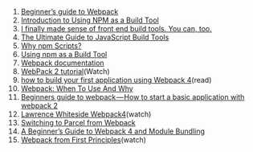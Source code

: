 
1. [Beginner’s guide to Webpack](https://medium.com/javascript-training/beginner-s-guide-to-webpack-b1f1a3638460)
2. [Introduction to Using NPM as a Build Tool](https://medium.com/javascript-training/introduction-to-using-npm-as-a-build-tool-b41076f488b0)
3. [I finally made sense of front end build tools. You can, too.](https://medium.freecodecamp.org/making-sense-of-front-end-build-tools-3a1b3a87043b)
4. [The Ultimate Guide to JavaScript Build Tools](https://www.stackchief.com/blog/The%20Ultimate%20Guide%20to%20JavaScript%20Build%20Tools)
5. [Why npm Scripts?](https://css-tricks.com/why-npm-scripts/)
6. [Using npm as a Build Tool](https://scotch.io/tutorials/using-npm-as-a-build-tool)
7. [Webpack documentation](https://webpack.js.org/)
8. [WebPack 2 tutorial](https://www.youtube.com/watch?v=8DDVr6wjJzQ&list=PL55RiY5tL51rcCnrOrZixuOsZhAHHy6os&index=3)(Watch)
9. [how to build your first application using Webpack 4](https://blog.novatics.com.br/webpack-4-is-not-an-alien-language-e252ebb0e596)(read)
10. [Webpack: When To Use And Why](https://blog.andrewray.me/webpack-when-to-use-and-why/)
11. [Beginners guide to webpack — How to start a basic application with webpack 2](https://medium.com/@ahsan.ayaz/beginners-guide-to-webpack-how-to-start-a-basic-application-with-webpack-2-ebed3172fa8c)
12. [Lawrence Whiteside Webpack4](https://www.youtube.com/channel/UCuRGaS7uXLAIrCrxKN_Ke7g)(watch)
13. [Switching to Parcel from Webpack](https://logrocket.com/blog/switching-to-parcel-from-webpack/)
14. [A Beginner’s Guide to Webpack 4 and Module Bundling](https://www.sitepoint.com/beginners-guide-webpack-module-bundling/)
15. [Webpack from First Principles](https://www.youtube.com/watch?v=WQue1AN93YU&t=4s)(watch)
